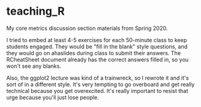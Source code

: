 # teaching_R
My core metrics discussion section materials from Spring 2020.

I tried to embed at least 4-5 exercises for each 50-minute class to keep students engaged. They would be "fill in the blank" style questions, and they would go on ahaslides during class to submit their answers. The RCheatSheet document already has the correct answers filled in, so you won't see any blanks.

Also, the ggplot2 lecture was kind of a trainwreck, so I rewrote it and it's sort of in a different style. It's very tempting to go overboard and get really technical because you get overexcited. It's really important to resist that urge because you'll just lose people.

